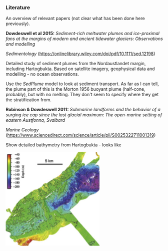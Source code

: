 ### Literature

An overview of relevant papers (not clear what has been done here previously).

**Dowdeswell et al 2015:**
*Sediment-rich meltwater plumes and ice-proximal fans at the
margins of modern and ancient tidewater glaciers:
Observations and modelling*

 *Sedimentology* (https://onlinelibrary.wiley.com/doi/pdf/10.1111/sed.12198)

Detailed study of sediment plumes from the Nordaustlandet margin, including Hartogbukta. Based on satellite imagery, geophysical data and modelling - no ocean observations. 

Use the *SedPlume* model to look at sediment transport. As far as I can tell, the plume part of this is the Morton 1956 buoyant plume (half-cone, probably), but with no melting. They don't seem to specify where they get the stratification from.

**Robinson & Dowdeswell 2011:** 
*Submarine landforms and the behavior of a surging ice cap since the last glacial maximum: The open-marine setting of eastern Austfonna, Svalbard*

*Marine Geology* (https://www.sciencedirect.com/science/article/pii/S0025322711001319)

Show detailed bathymetry from Hartogbukta - looks like 

<img src="hartog_bathy.PNG"  width="300" height="300">
